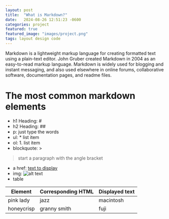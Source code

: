 ```yaml
---
layout: post
title:  "What is Markdown?"
date:   2024-08-26 12:51:23 -0600
categories: project
featured: true
featured_image: "images/project.png"
tags: layout design code
---
```


Markdown is a lightweight markup language for creating formatted text using a plain-text editor. John Gruber created Markdown in 2004 as an easy-to-read markup language. Markdown is widely used for blogging and instant messaging, and also used elsewhere in online forums, collaborative software, documentation pages, and readme files. 
# The most common markdown elements
* h1 Heading: #
* h2 Heading: ##
* p: just type the words
* ul: * list item
* ol: 1. list item
* blockquote: >
> start a paragraph with the angle bracket
* a href: [text to display](http://example.com)
* img: ![alt text](path/to/image.png)
* table

| Element | Corresponding HTML | Displayed text |
|-------|--------|---------|
| pink lady | jazz | macintosh |
| honeycrisp | granny smith | fuji |
